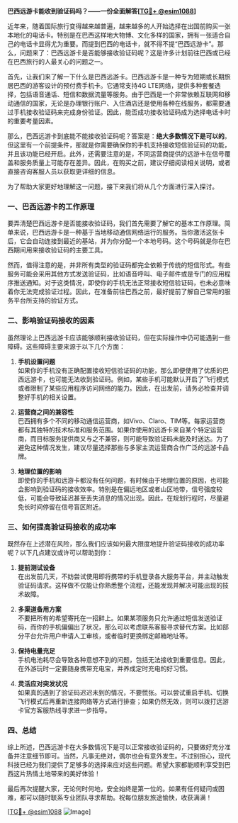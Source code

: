 **巴西远游卡能收到验证码吗？——一份全面解答[[TG💪+ @esim1088](https://t.me/s/esim1088)]**

近年来，随着国际旅行变得越来越普遍，越来越多的人开始选择在出国前购买一张本地化的电话卡。特别是在巴西这样地大物博、文化多样的国家，拥有一张适合自己的电话卡显得尤为重要。而提到巴西的电话卡，就不得不提“巴西远游卡”。那么，问题来了：巴西远游卡是否能够接收验证码呢？这是许多计划前往巴西或已经在巴西旅行的人最关心的问题之一。

首先，让我们来了解一下什么是巴西远游卡。巴西远游卡是一种专为短期或长期旅居巴西的游客设计的预付费手机卡。它通常支持4G LTE网络，提供多种套餐选择，包括语音通话、短信和数据流量等服务。由于巴西是一个非常依赖互联网和移动通信的国家，无论是办理银行账户、入住酒店还是使用各种在线服务，都需要通过手机接收验证码来完成身份验证。因此，能否成功接收验证码成为选择电话卡时的重要考量因素。

那么，巴西远游卡到底能不能接收验证码呢？答案是：**绝大多数情况下是可以的**。但这里有一个前提条件，那就是你需要确保你的手机支持接收短信验证码的功能，并且该功能已经开启。此外，还需要注意的是，不同运营商提供的远游卡在信号覆盖和服务质量上可能存在差异。因此，在购买之前，建议仔细阅读相关说明，或者直接咨询客服人员以获取更详细的信息。

为了帮助大家更好地理解这一问题，接下来我们将从几个方面进行深入探讨。

### 一、巴西远游卡的工作原理

要弄清楚巴西远游卡是否能接收验证码，我们首先需要了解它的基本工作原理。简单来说，巴西远游卡是一种基于当地移动通信网络运行的服务。当你激活这张卡后，它会自动连接到最近的基站，并为你分配一个本地号码。这个号码就是你在巴西期间用来接收验证码的主要工具。

然而，值得注意的是，并非所有类型的验证码都完全依赖于传统的短信形式。有些服务可能会采用其他方式发送验证码，比如语音呼叫、电子邮件或是专门的应用程序推送通知。对于这类情况，即使你的手机无法正常接收短信验证码，也未必意味着你无法完成验证过程。因此，在准备前往巴西之前，最好提前了解自己常用的服务平台所支持的验证方式。

### 二、影响验证码接收的因素

虽然理论上巴西远游卡应该能够顺利接收验证码，但在实际操作中仍可能遇到一些障碍。这些障碍主要来源于以下几个方面：

1. **手机设置问题**  
   如果你的手机没有正确配置接收短信验证码的功能，那么即便使用了优质的巴西远游卡，也可能无法收到验证码。例如，某些手机可能默认开启了飞行模式或者限制了某些应用程序访问网络的能力。因此，在出发前，请务必检查并调整好手机的相关设置。

2. **运营商之间的兼容性**  
   巴西拥有多个不同的移动通信运营商，如Vivo、Claro、TIM等。每家运营商都有其独特的技术标准和服务范围。如果你使用的远游卡来自某个特定运营商，而目标服务提供商又与之不兼容，则可能导致验证码未能及时送达。为了避免这种情况发生，建议尽量选择那些与多家主流运营商合作广泛的远游卡品牌。

3. **地理位置的影响**  
   即使你的手机和远游卡都没有任何问题，有时候由于地理位置的原因，也可能会影响到验证码的接收效率。特别是在偏远地区或者山区地带，信号强度较低，可能会导致延迟甚至丢失消息的情况出现。因此，在规划行程时，尽量避免长时间停留在信号盲区附近。

### 三、如何提高验证码接收的成功率

既然存在上述潜在风险，那么我们应该如何最大限度地提升验证码接收的成功率呢？以下几点建议或许可以帮助到你：

1. **提前测试设备**  
   在出发前几天，不妨尝试使用即将携带的手机登录各大服务平台，并主动触发验证码请求。这样做不仅能让你熟悉整个流程，还能发现并解决可能出现的技术故障。

2. **多渠道备用方案**  
   不要把所有的希望寄托在一招鲜上。如果某项服务只允许通过短信发送验证码，而你的手机偏偏出了状况，那么可以考虑联系客服寻求替代方案。比如部分平台允许用户申请人工审核，或者临时更换绑定邮箱地址等。

3. **保持电量充足**  
   手机电池耗尽会导致各种意想不到的问题，包括无法接收到重要信息。因此，在外游玩时一定要随身携带充电宝，并养成定时充电的好习惯。

4. **灵活应对突发状况**  
   如果真的遇到了验证码迟迟未到的情况，不要慌张。可以尝试重启手机、切换飞行模式后再重新连接网络等方式进行排查；如果仍然无效，则可以拨打远游卡官方客服热线寻求进一步指导。

### 四、总结

综上所述，巴西远游卡在大多数情况下是可以正常接收验证码的，只要做好充分准备并注意细节即可。当然，凡事无绝对，偶尔也会有意外发生。不过别担心，现代科技已经为我们提供了足够多的选择来应对这些问题。希望大家都能顺利享受到巴西这片热情土地带来的美好体验！

最后再次提醒大家，无论何时何地，安全始终是第一位的。如果有任何疑问或困难，都可以随时联系专业团队寻求帮助。祝每位朋友旅途愉快，收获满满！

[[TG💪+ @esim1088](https://t.me/s/esim1088) ![Image](https://i.postimg.cc/4NQfJmqS/Snipaste-2025-05-13-00-14-12.png)]